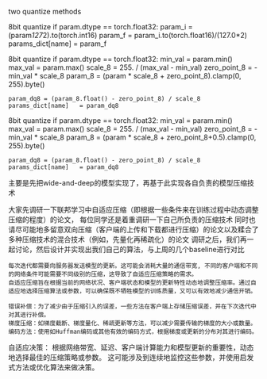 two quantize methods

8bit quantize
if param.dtype == torch.float32:
    param_i = (param*127*2).to(torch.int16)
    param_f = param_i.to(torch.float16)/(127.0*2)
    params_dict[name] = param_f

8bit quantize
if param.dtype == torch.float32:
    min_val = param.min()
    max_val = param.max()
    scale_8 = 255. / (max_val - min_val)
    zero_point_8 = -min_val * scale_8
    param_8 = (param * scale_8 + zero_point_8).clamp(0, 255).byte()
                    
    param_dq8 = (param_8.float() - zero_point_8) / scale_8
    params_dict[name]   = param_dq8   

8bit quantize
if param.dtype == torch.float32:
    min_val = param.min()
    max_val = param.max()
    scale_8 = 255. / (max_val - min_val)
    zero_point_8 = -min_val * scale_8
    param_8 = (param * scale_8 + zero_point_8+0.5).clamp(0, 255).byte()
                    
    param_dq8 = (param_8.float() - zero_point_8) / scale_8
    params_dict[name]   = param_dq8   

主要是先把wide-and-deep的模型实现了，再基于此实现各自负责的模型压缩技术

大家先调研一下联邦学习中自适应压缩（即根据一些条件来在训练过程中动态调整压缩的程度）的论文， 每位同学还是着重调研一下自己所负责的压缩技术
同时也请尽可能地多留意双向压缩（客户端的上传和下载都进行压缩）的论文以及糅合了多种压缩技术的混合技术（例如，先量化再稀疏化）的论文
调研之后，我们再一起讨论，然后设计并实现出我们自己的算法，与上周的几个baseline进行对比

    每次迭代都需要向服务器发送模型的更新。这可能会消耗大量的通信带宽, 不同的客户端和不同的网络条件可能需要不同级别的压缩，这导致了自适应压缩策略的需求。
    自适应压缩旨在根据当前的网络状况、客户端状态和模型的更新特性动态地调整压缩率。通过自适应地选择压缩算法或参数，可以确保既不牺牲模型的训练质量，又可以有效地减少通信开销。

    错误补偿：为了减少由于压缩引入的误差，一些方法在客户端上存储压缩误差，并在下次迭代中对其进行补偿。
    梯度压缩：如梯度截断、梯度量化、稀疏更新等方法，可以减少需要传输的梯度的大小或数量。
    编码方法：使用如Huffman编码或其他有效的编码方式，根据梯度或更新的分布对其进行编码。

自适应决策：
根据网络带宽、延迟、客户端计算能力和模型更新的重要性，动态地选择最佳的压缩策略或参数。
这可能涉及到连续地监控这些参数，并使用启发式方法或优化算法来做决策。    
